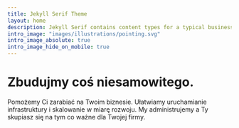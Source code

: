 ```yaml
---
title: Jekyll Serif Theme
layout: home
description: Jekyll Serif contains content types for a typical business website. The theme is fully responsive, blazing fast and artfully illustrated.
intro_image: "images/illustrations/pointing.svg"
intro_image_absolute: true
intro_image_hide_on_mobile: true
---
```


# Zbudujmy coś niesamowitego.

Pomożemy Ci zarabiać na Twoim biznesie. Ułatwiamy uruchamianie infrastruktury i skalowanie w miarę rozwoju. My administrujemy a Ty skupiasz się na tym co ważne dla Twojej firmy.
